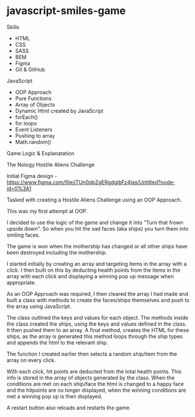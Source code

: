 # javascript-smiles-game


Skills

<ul>
<li>HTML</li>
<li>CSS</li>
<li>SASS</li>
<li>BEM</li>
<li>Figma</li>
<li>Git & GitHub</li>
</ul>

JavaScript

<ul>
<li>OOP Approach</li>
<li>Pure Functions</li>
<li>Array of Objects</li>
<li>Dynamic Html created by JavaScript</li>
<li>forEach()</li>
<li>for loops</li>
<li>Event Listeners</li>
<li>Pushing to array</li>
<li>Math.random()</li>

</ul>

Game Logic & Explanatation

The Nology Hostile Aliens Challenge 

Initial Figma design - https://www.figma.com/file/iTUn0qbZgERgdgibFz4Ias/Untitled?node-id=0%3A1

Tasked with creating a Hostile Aliens Challenge using an OOP Approach.

This was my first attempt at OOP.  

I decided to use the logic of the game and change it into "Turn that frown upside down".
So when you hit the sad faces (aka ships) you turn them into smiling faces. 

The game is won when the mothership has changed or all other ships have been destroyed including the mothership.

I started initially by creating an array and targeting items in the array with a click. 
I then built on this by deducting health points from the items in the array with each click and displaying a winning pop up message when appropriate.

As an OOP Approach was required, I then cleared the array I had made and built a class with methods to create the faces/ships themselves and push to the array using JavaScript.

The class outlined the keys and values for each object. The methods inside the class created the ships, using the keys and values defined in the class. It then pushed them to an array. A final method, creates the HTML for these ships, as the array is generated this method loops through the ship types and appends the html to the relevant ship.

The function I created earlier then selects a random ship/item from the array on every click.

With each click, hit points are deducted from the total health points. This info is stored in the array of objects generated by the class. When the conditions are met on each ship/face the html is changed to a happy face and the hitpoints are no longer displayed, when the winning conditions are met a winning pop up is then displayed.

A restart button also reloads and restarts the game. 

